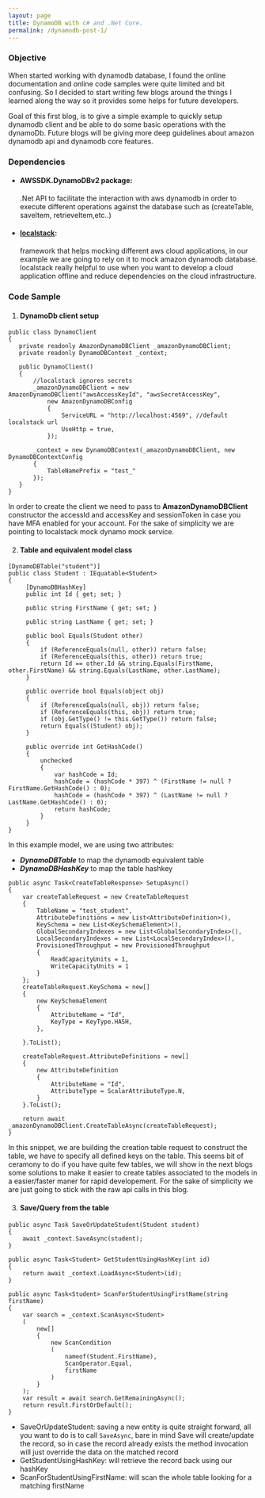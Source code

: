 ```yaml
---
layout: page
title: DynamoDB with c# and .Net Core.
permalink: /dynamodb-post-1/
---
```


### Objective
When started working with dynamodb database, I found the online documentation and online code samples were quite limited and bit confusing. So I decided to start writing few blogs around the things I learned along the way so it provides some helps for future developers.

Goal of this first blog, is to give a simple example to quickly setup dynamodb client and be able to do some basic operations with the dynamoDb.
Future blogs will be giving more deep guidelines about amazon dynamodb api and dynamodb core features.


### Dependencies

- #### AWSSDK.DynamoDBv2 package:
  .Net API to facilitate the interaction with aws dynamodb in order to execute different operations against the database
  such as (createTable, saveItem, retrieveItem,etc..)

- #### [localstack](https://github.com/localstack/localstack): 
  framework that helps mocking different aws cloud applications, in our example we are going to rely on it to mock amazon dynamodb database.
  localstack really helpful to use when you want to develop a cloud application offline and reduce dependencies on the cloud infrastructure. 
  
### Code Sample
 1. #### DynamoDb client setup
 ```
 public class DynamoClient
 {
 	private readonly AmazonDynamoDBClient _amazonDynamoDBClient;
 	private readonly DynamoDBContext _context;

 	public DynamoClient()
 	{
 	    //localstack ignores secrets
 	    _amazonDynamoDBClient = new AmazonDynamoDBClient("awsAccessKeyId", "awsSecretAccessKey",
 	        new AmazonDynamoDBConfig
 	        {
 	            ServiceURL = "http://localhost:4569", //default localstack url
 	            UseHttp = true,
 	        });

 	    _context = new DynamoDBContext(_amazonDynamoDBClient, new DynamoDBContextConfig
 	    {
 	        TableNamePrefix = "test_"
 	    });
 	}
}
```

In order to create the client we need to pass to **AmazonDynamoDBClient** constructor the accessId and accessKey
and sessionToken in case you have MFA enabled for your account. For the sake of simplicity we are pointing to localstack mock dynamo mock service.


2. #### Table and equivalent model class

```
[DynamoDBTable("student")]
public class Student : IEquatable<Student>
{
     [DynamoDBHashKey] 
     public int Id { get; set; }
     
     public string FirstName { get; set; }

     public string LastName { get; set; }

     public bool Equals(Student other)
     {
         if (ReferenceEquals(null, other)) return false;
         if (ReferenceEquals(this, other)) return true;
         return Id == other.Id && string.Equals(FirstName, other.FirstName) && string.Equals(LastName, other.LastName);
     }

     public override bool Equals(object obj)
     {
         if (ReferenceEquals(null, obj)) return false;
         if (ReferenceEquals(this, obj)) return true;
         if (obj.GetType() != this.GetType()) return false;
         return Equals((Student) obj);
     }

     public override int GetHashCode()
     {
         unchecked
         {
             var hashCode = Id;
             hashCode = (hashCode * 397) ^ (FirstName != null ? FirstName.GetHashCode() : 0);
             hashCode = (hashCode * 397) ^ (LastName != null ? LastName.GetHashCode() : 0);
             return hashCode;
         }
     }
}
```
In this example model, we are using two attributes:
- ***DynamoDBTable*** to map the dynamodb equivalent table
- ***DynamoDBHashKey*** to map the table hashkey

```
public async Task<CreateTableResponse> SetupAsync()
{
    var createTableRequest = new CreateTableRequest
    {
        TableName = "test_student",
        AttributeDefinitions = new List<AttributeDefinition>(),
        KeySchema = new List<KeySchemaElement>(),
        GlobalSecondaryIndexes = new List<GlobalSecondaryIndex>(),
        LocalSecondaryIndexes = new List<LocalSecondaryIndex>(),
        ProvisionedThroughput = new ProvisionedThroughput
        {
            ReadCapacityUnits = 1,
            WriteCapacityUnits = 1
        }
    };
    createTableRequest.KeySchema = new[]
    {
        new KeySchemaElement
        {
            AttributeName = "Id",
            KeyType = KeyType.HASH,
        },

    }.ToList();

    createTableRequest.AttributeDefinitions = new[]
    {
        new AttributeDefinition
        {
            AttributeName = "Id",
            AttributeType = ScalarAttributeType.N,
        }
    }.ToList();

    return await _amazonDynamoDBClient.CreateTableAsync(createTableRequest);
}
```

In this snippet, we are building the creation table request to construct the table, we have to specify all defined keys on the table. This seems bit of ceramony to do if you have quite few tables, we will show in the next blogs some solutions to make it easier to create tables associated to the models in a easier/faster maner for rapid developement.
For the sake of simplicity we are just going to stick with the raw api calls in this blog.


3. #### Save/Query from the table

```
public async Task SaveOrUpdateStudent(Student student)
{
    await _context.SaveAsync(student);
}

public async Task<Student> GetStudentUsingHashKey(int id)
{
    return await _context.LoadAsync<Student>(id);
}

public async Task<Student> ScanForStudentUsingFirstName(string firstName)
{
    var search = _context.ScanAsync<Student>
    (
        new[]
        {
            new ScanCondition
            (
                nameof(Student.FirstName),
                ScanOperator.Equal,
                firstName
            )
        }
    );
    var result = await search.GetRemainingAsync();
    return result.FirstOrDefault();
}
```

- SaveOrUpdateStudent: saving a new entity is quite straight forward, all you want to do is to call `SaveAsync`, bare in mind Save will create/update the record, so in case the record already exists the method invocation will just override the data on the matched record
- GetStudentUsingHashKey: will retrieve the record back using our hashKey
- ScanForStudentUsingFirstName: will scan the whole table looking for a matching firstName



